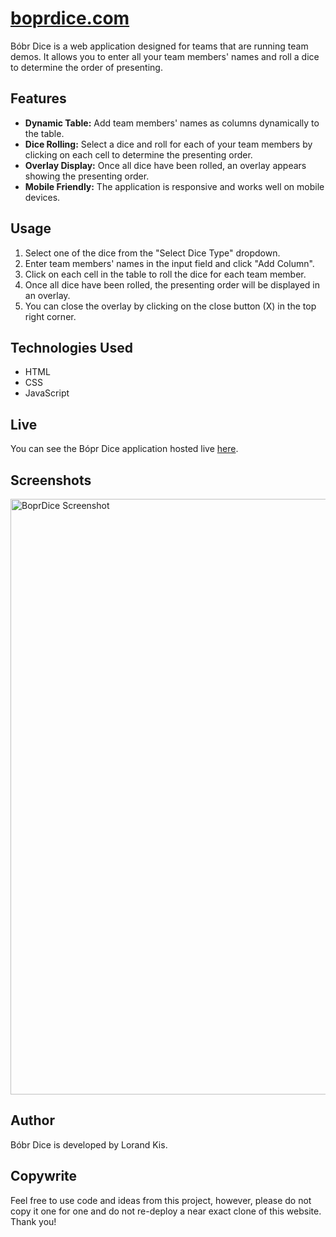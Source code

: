 # [boprdice.com](https://www.boprdice.com)

Bóbr Dice is a web application designed for teams that are running team demos. It allows you to enter all your team members' names and roll a dice to determine the order of presenting. 

## Features

- **Dynamic Table:** Add team members' names as columns dynamically to the table.
- **Dice Rolling:** Select a dice and roll for each of your team members by clicking on each cell to determine the presenting order.
- **Overlay Display:** Once all dice have been rolled, an overlay appears showing the presenting order.
- **Mobile Friendly:** The application is responsive and works well on mobile devices.

## Usage

1. Select one of the dice from the "Select Dice Type" dropdown.
2. Enter team members' names in the input field and click "Add Column".
3. Click on each cell in the table to roll the dice for each team member.
4. Once all dice have been rolled, the presenting order will be displayed in an overlay.
5. You can close the overlay by clicking on the close button (X) in the top right corner.

## Technologies Used

- HTML
- CSS
- JavaScript

## Live

You can see the Bópr Dice application hosted live [here](https://www.boprdice.com).

## Screenshots

<img width="953" alt="BoprDice Screenshot" src="https://github.com/user-attachments/assets/b27ce86d-0858-4442-9411-ab93d3a55a3b" />

## Author

Bóbr Dice is developed by Lorand Kis.

## Copywrite

Feel free to use code and ideas from this project, however, please do not copy it one for one and do not re-deploy a near exact clone of this website. Thank you!
